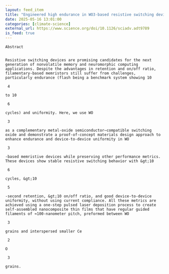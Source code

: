 ```yaml
---
layout: feed_item
title: "Engineered high endurance in WO3-based resistive switching devices via a guided filament approach | Science Advances"
date: 2025-05-16 13:01:00
categories: [climate-science]
external_url: https://www.science.org/doi/10.1126/sciadv.adt9789
is_feed: true
---
```



 
  
   
    Abstract
   
   
    Resistive switching devices are promising candidates for the next generation of nonvolatile memory and neuromorphic computing applications. Despite the advantages in retention and on/off ratio, filamentary-based memristors still suffer from challenges, particularly endurance (flash being a benchmark system showing 10
    
     4
    
    to 10
    
     6
    
    cycles) and uniformity. Here, we use WO
    
     3
    
    as a complementary metal-oxide semiconductor–compatible switching oxide and demonstrate a proof-of-concept materials design approach to enhance endurance and device-to-device uniformity in WO
    
     3
    
    -based memristive devices while preserving other performance metrics. These devices show stable resistive switching behavior with &gt;10
    
     6
    
    cycles, &gt;10
    
     5
    
    -second retention, &gt;10 on/off ratio, and good device-to-device uniformity, without using current compliance. All these metrics are achieved using a one-step pulsed laser deposition process to create self-assembled nanocomposite thin films that have regular guided filaments of ≈100-nanometer pitch, preformed between WO
    
     3
    
    grains and interspersed smaller Ce
    
     2
    
    O
    
     3
    
    grains.
   
  
 

